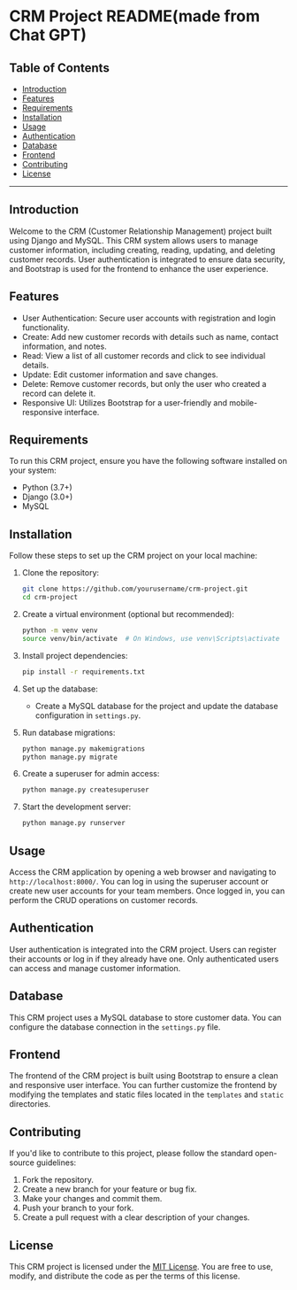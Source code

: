 # CRM Project README(made from Chat GPT)

## Table of Contents
- [Introduction](#introduction)
- [Features](#features)
- [Requirements](#requirements)
- [Installation](#installation)
- [Usage](#usage)
- [Authentication](#authentication)
- [Database](#database)
- [Frontend](#frontend)
- [Contributing](#contributing)
- [License](#license)

---

## Introduction
Welcome to the CRM (Customer Relationship Management) project built using Django and MySQL. This CRM system allows users to manage customer information, including creating, reading, updating, and deleting customer records. User authentication is integrated to ensure data security, and Bootstrap is used for the frontend to enhance the user experience.

## Features
- User Authentication: Secure user accounts with registration and login functionality.
- Create: Add new customer records with details such as name, contact information, and notes.
- Read: View a list of all customer records and click to see individual details.
- Update: Edit customer information and save changes.
- Delete: Remove customer records, but only the user who created a record can delete it.
- Responsive UI: Utilizes Bootstrap for a user-friendly and mobile-responsive interface.

## Requirements
To run this CRM project, ensure you have the following software installed on your system:

- Python (3.7+)
- Django (3.0+)
- MySQL

## Installation
Follow these steps to set up the CRM project on your local machine:

1. Clone the repository:
   ```bash
   git clone https://github.com/yourusername/crm-project.git
   cd crm-project
   ```

2. Create a virtual environment (optional but recommended):
   ```bash
   python -m venv venv
   source venv/bin/activate  # On Windows, use venv\Scripts\activate
   ```

3. Install project dependencies:
   ```bash
   pip install -r requirements.txt
   ```

4. Set up the database:
   - Create a MySQL database for the project and update the database configuration in `settings.py`.

5. Run database migrations:
   ```bash
   python manage.py makemigrations
   python manage.py migrate
   ```

6. Create a superuser for admin access:
   ```bash
   python manage.py createsuperuser
   ```

7. Start the development server:
   ```bash
   python manage.py runserver
   ```

## Usage
Access the CRM application by opening a web browser and navigating to `http://localhost:8000/`. You can log in using the superuser account or create new user accounts for your team members. Once logged in, you can perform the CRUD operations on customer records.

## Authentication
User authentication is integrated into the CRM project. Users can register their accounts or log in if they already have one. Only authenticated users can access and manage customer information.

## Database
This CRM project uses a MySQL database to store customer data. You can configure the database connection in the `settings.py` file.

## Frontend
The frontend of the CRM project is built using Bootstrap to ensure a clean and responsive user interface. You can further customize the frontend by modifying the templates and static files located in the `templates` and `static` directories.

## Contributing
If you'd like to contribute to this project, please follow the standard open-source guidelines:

1. Fork the repository.
2. Create a new branch for your feature or bug fix.
3. Make your changes and commit them.
4. Push your branch to your fork.
5. Create a pull request with a clear description of your changes.

## License
This CRM project is licensed under the [MIT License](LICENSE). You are free to use, modify, and distribute the code as per the terms of this license.
